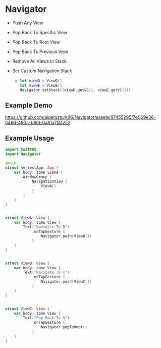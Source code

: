 # Navigator

- Push Any View
- Pop Back To Specific View
- Pop Back To Root View
- Pop Back To Previous View
- Remove All Views In Stack
- Set Custom Navigation Stack

  -   ```swift
      let viewD = ViewD()
      let viewE = ViewE()
      Navigator.setStack([viewD.getVC(), viewE.getVC()])

## Example Demo

https://github.com/alperozturk96/Navigator/assets/67455295/7e069e36-049d-490c-b8bf-0a81a7f41252

## Example Usage

```swift
import SwiftUI
import Navigator

@main
struct nv_testApp: App {
    var body: some Scene {
        WindowGroup {
            NavigationView {
                ViewA()
            }
        }
    }
}


struct ViewA: View {
    var body: some View {
        Text("Navigate To B")
            .onTapGesture {
                Navigator.push(ViewB())
            }
    }
}


struct ViewB: View {
    var body: some View {
        Text("Navigate To C")
            .onTapGesture {
                Navigator.push(ViewC())
            }
    }
}


struct ViewC: View {
    var body: some View {
        Text("Pop Back To A")
            .onTapGesture {
                Navigator.popToRoot()
            }
    }
}
```
